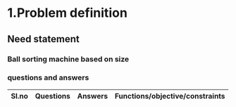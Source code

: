 # 1.Problem definition
## Need statement 


### Ball sorting machine based on size
 ### questions and answers
|Sl.no |Questions |Answers |Functions/objective/constraints|
|------|----------|--------|-------------------------------|


 